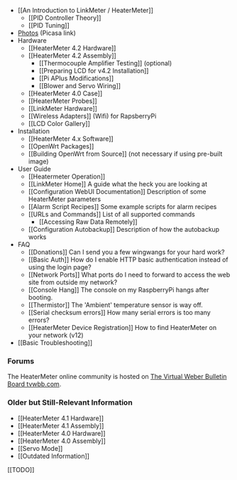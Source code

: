 * [[An Introduction to LinkMeter / HeaterMeter]]
    * [[PID Controller Theory]]
    * [[PID Tuning]]
* [Photos](https://picasaweb.google.com/capnbry/HeaterMeter) (Picasa link)
* Hardware
    * [[HeaterMeter 4.2 Hardware]]
    * [[HeaterMeter 4.2 Assembly]]
      * [[Thermocouple Amplifier Testing]] (optional)
      * [[Preparing LCD for v4.2 Installation]]
      * [[Pi APlus Modifications]]
      * [[Blower and Servo Wiring]]
    * [[HeaterMeter 4.0 Case]]
    * [[HeaterMeter Probes]]
    * [[LinkMeter Hardware]]
    * [[Wireless Adapters]] (Wifi) for RapsberryPi
    * [[LCD Color Gallery]]
* Installation
    * [[HeaterMeter 4.x Software]]
    * [[OpenWrt Packages]]
    * [[Building OpenWrt from Source]] (not necessary if using pre-built image)
* User Guide
    * [[Heatermeter Operation]]
    * [[LinkMeter Home]] A guide what the heck you are looking at
    * [[Configuration WebUI Documentation]] Description of some HeaterMeter parameters
    * [[Alarm Script Recipes]] Some example scripts for alarm recipes
    * [[URLs and Commands]] List of all supported commands
      * [[Accessing Raw Data Remotely]]
    * [[Configuration Autobackup]] Description of how the autobackup works
* FAQ
    * [[Donations]] Can I send you a few wingwangs for your hard work?
    * [[Basic Auth]] How do I enable HTTP basic authentication instead of using the login page?
    * [[Network Ports]] What ports do I need to forward to access the web site from outside my network?
    * [[Console Hang]] The console on my RaspberryPi hangs after booting.
    * [[Thermistor]] The 'Ambient' temperature sensor is way off.
    * [[Serial checksum errors]] How many serial errors is too many errors?
    * [[HeaterMeter Device Registration]] How to find HeaterMeter on your network (v12)
* [[Basic Troubleshooting]]

### Forums
The HeaterMeter online community is hosted on [The Virtual Weber Bulletin Board tvwbb.com](http://tvwbb.com/forumdisplay.php?85-LinkMeter-v2-Homebrew-BBQ-Controller).

### Older but Still-Relevant Information
  * [[HeaterMeter 4.1 Hardware]]
  * [[HeaterMeter 4.1 Assembly]]
  * [[HeaterMeter 4.0 Hardware]]
  * [[HeaterMeter 4.0 Assembly]]
  * [[Servo Mode]]
  * [[Outdated Information]]

[[TODO]]